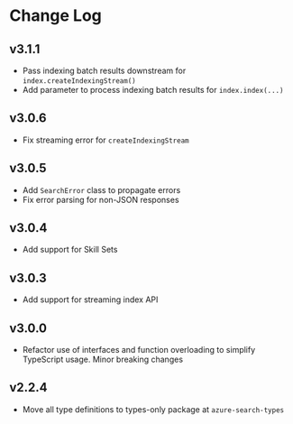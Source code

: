 # Change Log

## v3.1.1

- Pass indexing batch results downstream for `index.createIndexingStream()`
- Add parameter to process indexing batch results for `index.index(...)`

## v3.0.6

- Fix streaming error for `createIndexingStream`

## v3.0.5

- Add `SearchError` class to propagate errors
- Fix error parsing for non-JSON responses

## v3.0.4

- Add support for Skill Sets

## v3.0.3

- Add support for streaming index API

## v3.0.0

- Refactor use of interfaces and function overloading to simplify TypeScript usage. Minor breaking changes

## v2.2.4

- Move all type definitions to types-only package at `azure-search-types`